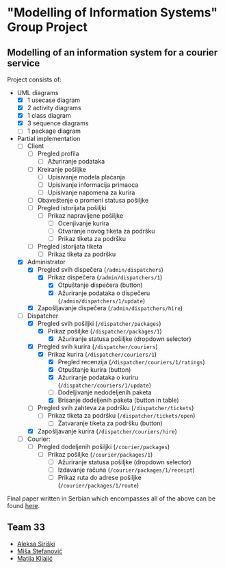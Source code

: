 # "Modelling of Information Systems" Group Project

## Modelling of an information system for a courier service

Project consists of:

- UML diagrams
  - [x] 1 usecase diagram
  - [x] 2 activity diagrams
  - [x] 1 class diagram
  - [x] 3 sequence diagrams
  - [ ] 1 package diagram
- Partial implementation
  - [ ] Client
    - [ ] Pregled profila
      - [ ] Ažuriranje podataka
    - [ ] Kreiranje pošiljke
      - [ ] Upisivanje modela plaćanja
      - [ ] Upisivanje informacija primaoca
      - [ ] Upisivanje napomena za kurira
    - [ ] Obaveštenje o promeni statusa pošiljke
    - [ ] Pregled istorijata pošiljki
      - [ ] Prikaz napravljene pošiljke
        - [ ] Ocenjivanje kurira
        - [ ] Otvaranje novog tiketa za podršku
        - [ ] Prikaz tiketa za podršku
    - [ ] Pregled istorijata tiketa
      - [ ] Prikaz tiketa za podršku
  - [x] Administrator
    - [x] Pregled svih dispečera (`/admin/dispatchers`)
      - [x] Prikaz dispečera (`/admin/dispatchers/1`)
        - [x] Otpuštanje dispečera (button)
        - [x] Ažuriranje podataka o dispečeru (`/admin/dispatchers/1/update`)
    - [x] Zapošljavanje dispečera (`/admin/dispatchers/hire`)
  - [ ] Dispatcher
    - [x] Pregled svih pošiljki (`/dispatcher/packages`)
      - [x] Prikaz pošiljke (`/dispatcher/packages/1`)
        - [x] Ažuriranje statusa pošiljke (dropdown selector)
    - [x] Pregled svih kurira (`/dispatcher/couriers`)
      - [x] Prikaz kurira (`/dispatcher/couriers/1`)
        - [x] Pregled recenzija (`/dispatcher/couriers/1/ratings`)
        - [x] Otpuštanje kurira (button)
        - [x] Ažuriranje podataka o kuriru (`/dispatcher/couriers/1/update`)
        - [ ] Dodeljivanje nedodeljenih paketa
        - [x] Brisanje dodeljenih paketa (button in table)
    - [ ] Pregled svih zahteva za podršku (`/dispatcher/tickets`)
      - [ ] Prikaz tiketa za podršku (`/dispatcher/tickets/open`)
        - [ ] Zatvaranje tiketa za podršku (button)
    - [x] Zapošljavanje kurira (`/dispatcher/couriers/hire`)
  - [ ] Courier:
    - [ ] Pregled dodeljenih pošiljki (`/courier/packages`)
      - [ ] Prikaz pošiljke (`/courier/packages/1`)
        - [ ] Ažuriranje statusa pošiljke (dropdown selector)
        - [ ] Izdavanje računa (`/courier/packages/1/receipt`)
        - [ ] Prikaz ruta do adrese pošiljke (`/courier/packages/1/route`)

Final paper written in Serbian which encompasses all of the above can be found [here](https://github.com/matijakljajic/misuns/blob/main/MIS_tim33.pdf).

## Team 33

- [Aleksa Siriški](https://github.com/aleksasiriski)
- [Miša Stefanović](https://github.com/mikmik1011)
- [Matija Kljajić](https://github.com/matijakljajic)
